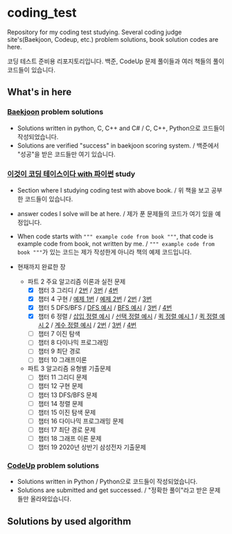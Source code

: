 # coding_test

Repository for my coding test studying. Several coding judge site's(Baekjoon, Codeup, etc.) problem solutions, book solution codes are here.

코딩 테스트 준비용 리포지토리입니다. 백준, CodeUp 문제 풀이들과 여러 책들의 풀이 코드들이 있습니다.

## What's in here

### [Baekjoon](https://www.acmicpc.net/) problem solutions

- Solutions written in python, C, C++ and C# / C, C++, Python으로 코드들이 작성되었습니다.
- Solutions are verified "success" in baekjoon scoring system. / 백준에서 "성공"을 받은 코드들만 여기 있습니다.

### [이것이 코딩 테이스이다 with 파이썬](https://www.hanbit.co.kr/store/books/look.php?p_code=B8945183661) study

- Section where I studying coding test with above book. / 위 책을 보고 공부한 코드들이 있습니다.
- answer codes I solve will be at here. / 제가 푼 문제들의 코드가 여기 있을 예정입니다.
- When code starts with `""" example code from book """`, that code is example code from book, not written by me. / `""" example code from book """`가 있는 코드는 제가 작성한게 아니라 책의 예제 코드입니다.

- 현재까지 완료한 장
  - 파트 2 주요 알고리즘 이론과 실전 문제
  	- [x] 챕터 3 그리디 / [2번](/이것이_코딩_테스트이다_with_파이썬/ch3_greedy_2.py) / [3번](/이것이_코딩_테스트이다_with_파이썬/ch3_greedy_3.py) / [4번](/이것이_코딩_테스트이다_with_파이썬/ch3_greedy_4.py)
  	- [x] 챕터 4 구현 / [예제 1번](/이것이_코딩_테스트이다_with_파이썬/ch4_implement_1_1.py) / [예제 2번](/이것이_코딩_테스트이다_with_파이썬/ch4_implement_1_2.py) / [2번](/이것이_코딩_테스트이다_with_파이썬/ch4_implement_2.py) / [3번](/이것이_코딩_테스트이다_with_파이썬/ch4_implement_3.py)
  	- [x] 챕터 5 DFS/BFS / [DFS 예시](/이것이_코딩_테스트이다_with_파이썬/ch5_DFS_BFS_dfs_example.py) / [BFS 예시](/이것이_코딩_테스트이다_with_파이썬/ch5_DFS_BFS_bfs_example.py) / [3번](/이것이_코딩_테스트이다_with_파이썬/ch5_DFS_BFS_3.py) / [4번](/이것이_코딩_테스트이다_with_파이썬/ch5_DFS_BFS_4.py)
  	- [x] 챕터 6 정렬 / [삽입 정렬 예시](/이것이_코딩_테스트이다_with_파이썬/ch6_sorting_1_insertion_sort.py) / [선택 정렬 예시](/이것이_코딩_테스트이다_with_파이썬/ch6_sorting_1_selection_sort.py) / [퀵 정렬 예시 1](/이것이_코딩_테스트이다_with_파이썬/ch6_sorting_1_quick_sort.py) / [퀵 정렬 예시 2](/이것이_코딩_테스트이다_with_파이썬/ch6_sorting_1_quick_sort_efficient.py) / [계수 정렬 예시](/이것이_코딩_테스트이다_with_파이썬/ch6_sorting_1_counting_sort.py) / [2번](/이것이_코딩_테스트이다_with_파이썬/ch6_sorting_2.py) / [3번](/이것이_코딩_테스트이다_with_파이썬/ch6_sorting_3.py) / [4번](/이것이_코딩_테스트이다_with_파이썬/ch6_sorting_4.py)
  	- [ ] 챕터 7 이진 탐색
  	- [ ] 챕터 8 다이나믹 프로그래밍
  	- [ ] 챕터 9 최단 경로
  	- [ ] 챕터 10 그래프이론
  - 파트 3 알고리즘 유형별 기출문제
  	- [ ] 챕터 11 그리디 문제
  	- [ ] 챕터 12 구현 문제
  	- [ ] 챕터 13 DFS/BFS 문제
  	- [ ] 챕터 14 정렬 문제
  	- [ ] 챕터 15 이진 탐색 문제
  	- [ ] 챕터 16 다이나믹 프로그래밍 문제
  	- [ ] 챕터 17 최단 경로 문제
  	- [ ] 챕터 18 그래프 이론 문제
  	- [ ] 챕터 19 2020년 상반기 삼성전자 기출문제

### [CodeUp](https://codeup.kr/index.php) problem solutions

- Solutions written in Python / Python으로 코드들이 작성되었습니다.
- Solutions are submitted and get successed. / "정확한 풀이"라고 받은 문제들만 올라와있습니다.

## Solutions by used algorithm

